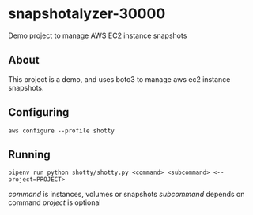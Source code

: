 # snapshotalyzer-30000
Demo project to manage AWS EC2 instance snapshots

## About
This project is  a demo, and uses boto3 to manage aws ec2 instance snapshots.

## Configuring
`aws configure --profile shotty`

## Running

`pipenv run python shotty/shotty.py <command> <subcommand>
<--project=PROJECT>`

*command* is instances, volumes or snapshots
*subcommand* depends on command
*project* is optional
